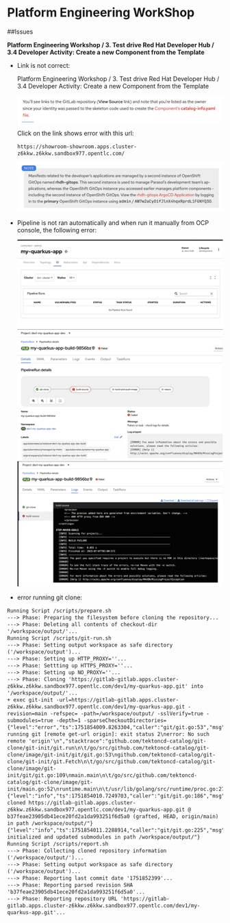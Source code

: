# Platform Engineering WorkShop

##Issues

**Platform Engineering Workshop
	/ 3. Test drive Red Hat Developer Hub
	/ 3.4 Developer Activity: Create a new Component from the Template**

- Link is not correct:

	Platform Engineering Workshop
	/ 3. Test drive Red Hat Developer Hub
	/ 3.4 Developer Activity: Create a new Component from the Template
	
	![](link-1.png)
	
	Click on the link shows error with this url:
	```
	https://showroom-showroom.apps.cluster-z6kkw.z6kkw.sandbox977.opentlc.com/
	```

	![](link-2.png)
	
- Pipeline is not ran automatically and when run it manually from OCP console, the following error:

	![](build-error-1.png)
	![](build-error-2.png)
	![](build-error-3.png)
	
	
- error running git clone:


```
Running Script /scripts/prepare.sh
---> Phase: Preparing the filesystem before cloning the repository...
---> Phase: Deleting all contents of checkout-dir '/workspace/output/'...
Running Script /scripts/git-run.sh
---> Phase: Setting output workspace as safe directory ('/workspace/output')...
---> Phase: Setting up HTTP_PROXY=''...
---> Phase: Settting up HTTPS_PROXY=''...
---> Phase: Setting up NO_PROXY=''...
---> Phase: Cloning 'https://gitlab-gitlab.apps.cluster-z6kkw.z6kkw.sandbox977.opentlc.com/dev1/my-quarkus-app.git' into '/workspace/output/'...
+ exec git-init -url=https://gitlab-gitlab.apps.cluster-z6kkw.z6kkw.sandbox977.opentlc.com/dev1/my-quarkus-app.git -revision=main -refspec= -path=/workspace/output/ -sslVerify=true -submodules=true -depth=1 -sparseCheckoutDirectories=
{"level":"error","ts":1751854009.8263304,"caller":"git/git.go:53","msg":"Error running git [remote get-url origin]: exit status 2\nerror: No such remote 'origin'\n","stacktrace":"github.com/tektoncd-catalog/git-clone/git-init/git.run\n\t/go/src/github.com/tektoncd-catalog/git-clone/image/git-init/git/git.go:53\ngithub.com/tektoncd-catalog/git-clone/git-init/git.Fetch\n\t/go/src/github.com/tektoncd-catalog/git-clone/image/git-init/git/git.go:109\nmain.main\n\t/go/src/github.com/tektoncd-catalog/git-clone/image/git-init/main.go:52\nruntime.main\n\t/usr/lib/golang/src/runtime/proc.go:272"}
{"level":"info","ts":1751854010.7249703,"caller":"git/git.go:186","msg":"Successfully cloned https://gitlab-gitlab.apps.cluster-z6kkw.z6kkw.sandbox977.opentlc.com/dev1/my-quarkus-app.git @ b37feae23905db41ece20fd2a1da993251f6d5a0 (grafted, HEAD, origin/main) in path /workspace/output/"}
{"level":"info","ts":1751854011.2288914,"caller":"git/git.go:225","msg":"Successfully initialized and updated submodules in path /workspace/output/"}
Running Script /scripts/report.sh
---> Phase: Collecting cloned repository information ('/workspace/output/')...
---> Phase: Setting output workspace as safe directory ('/workspace/output')...
---> Phase: Reporting last commit date '1751852399'...
---> Phase: Reporting parsed revision SHA 'b37feae23905db41ece20fd2a1da993251f6d5a0'...
---> Phase: Reporting repository URL 'https://gitlab-gitlab.apps.cluster-z6kkw.z6kkw.sandbox977.opentlc.com/dev1/my-quarkus-app.git'...

```

